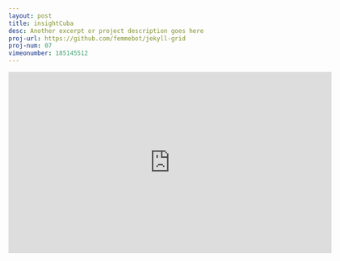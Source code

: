 ```yaml
---
layout: post
title: insightCuba
desc: Another excerpt or project description goes here
proj-url: https://github.com/femmebot/jekyll-grid
proj-num: 07
vimeonumber: 185145512
---
```


<iframe src="https://player.vimeo.com/video/185145512" width="640" height="360" frameborder="0" webkitallowfullscreen mozallowfullscreen allowfullscreen></iframe>
